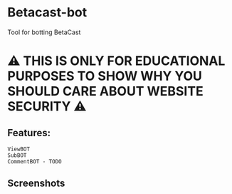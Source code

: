 # Betacast-bot
Tool for botting BetaCast


# ⚠ THIS IS ONLY FOR EDUCATIONAL PURPOSES TO SHOW WHY YOU SHOULD CARE ABOUT WEBSITE SECURITY ⚠

## Features:
```
ViewBOT
SubBOT
CommentBOT - TODO
```

## Screenshots


